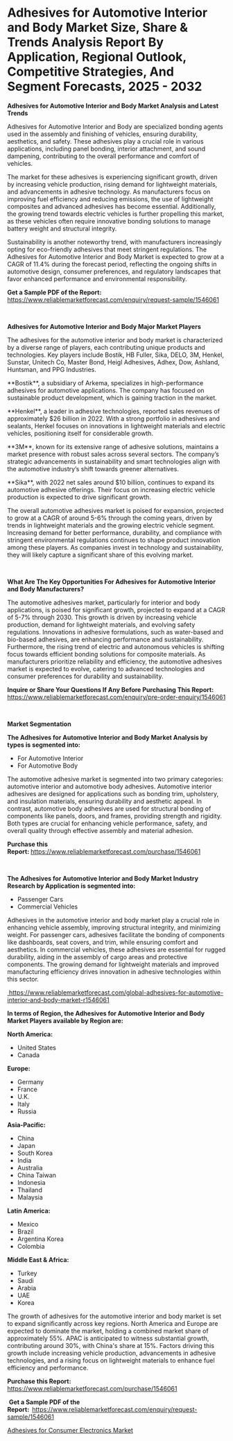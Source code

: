 <p><h1>Adhesives for Automotive Interior and Body Market Size, Share & Trends Analysis Report By Application, Regional Outlook, Competitive Strategies, And Segment Forecasts, 2025 - 2032</h1></p><p><strong>Adhesives for Automotive Interior and Body Market Analysis and Latest Trends</strong></p>
<p><p>Adhesives for Automotive Interior and Body are specialized bonding agents used in the assembly and finishing of vehicles, ensuring durability, aesthetics, and safety. These adhesives play a crucial role in various applications, including panel bonding, interior attachment, and sound dampening, contributing to the overall performance and comfort of vehicles.</p><p>The market for these adhesives is experiencing significant growth, driven by increasing vehicle production, rising demand for lightweight materials, and advancements in adhesive technology. As manufacturers focus on improving fuel efficiency and reducing emissions, the use of lightweight composites and advanced adhesives has become essential. Additionally, the growing trend towards electric vehicles is further propelling this market, as these vehicles often require innovative bonding solutions to manage battery weight and structural integrity.</p><p>Sustainability is another noteworthy trend, with manufacturers increasingly opting for eco-friendly adhesives that meet stringent regulations. The Adhesives for Automotive Interior and Body Market is expected to grow at a CAGR of 11.4% during the forecast period, reflecting the ongoing shifts in automotive design, consumer preferences, and regulatory landscapes that favor enhanced performance and environmental responsibility.</p></p>
<p><strong>Get a Sample PDF of the Report:&nbsp;</strong> <a href="https://www.reliablemarketforecast.com/enquiry/request-sample/1546061?utm_campaign=1929&utm_medium=2&utm_source=Github&utm_content=ia&utm_term=01022025&utm_id=adhesives-for-automotive-interior-and-body">https://www.reliablemarketforecast.com/enquiry/request-sample/1546061</a></p>
<p>&nbsp;</p>
<p><strong>Adhesives for Automotive Interior and Body Major Market Players</strong></p>
<p><p>The adhesives for the automotive interior and body market is characterized by a diverse range of players, each contributing unique products and technologies. Key players include Bostik, HB Fuller, Sika, DELO, 3M, Henkel, Sunstar, Unitech Co, Master Bond, Heigl Adhesives, Adhex, Dow, Ashland, Huntsman, and PPG Industries. </p><p>**Bostik**, a subsidiary of Arkema, specializes in high-performance adhesives for automotive applications. The company has focused on sustainable product development, which is gaining traction in the market.</p><p>**Henkel**, a leader in adhesive technologies, reported sales revenues of approximately $26 billion in 2022. With a strong portfolio in adhesives and sealants, Henkel focuses on innovations in lightweight materials and electric vehicles, positioning itself for considerable growth.</p><p>**3M**, known for its extensive range of adhesive solutions, maintains a market presence with robust sales across several sectors. The company’s strategic advancements in sustainability and smart technologies align with the automotive industry’s shift towards greener alternatives.</p><p>**Sika**, with 2022 net sales around $10 billion, continues to expand its automotive adhesive offerings. Their focus on increasing electric vehicle production is expected to drive significant growth.</p><p>The overall automotive adhesives market is poised for expansion, projected to grow at a CAGR of around 5-6% through the coming years, driven by trends in lightweight materials and the growing electric vehicle segment. Increasing demand for better performance, durability, and compliance with stringent environmental regulations continues to shape product innovation among these players. As companies invest in technology and sustainability, they will likely capture a significant share of this evolving market.</p></p>
<p>&nbsp;</p>
<p><strong>What Are The Key Opportunities For Adhesives for Automotive Interior and Body Manufacturers?</strong></p>
<p><p>The automotive adhesives market, particularly for interior and body applications, is poised for significant growth, projected to expand at a CAGR of 5-7% through 2030. This growth is driven by increasing vehicle production, demand for lightweight materials, and evolving safety regulations. Innovations in adhesive formulations, such as water-based and bio-based adhesives, are enhancing performance and sustainability. Furthermore, the rising trend of electric and autonomous vehicles is shifting focus towards efficient bonding solutions for composite materials. As manufacturers prioritize reliability and efficiency, the automotive adhesives market is expected to evolve, catering to advanced technologies and consumer preferences for durability and sustainability.</p></p>
<p><strong>Inquire or Share Your Questions If Any Before Purchasing This Report:</strong> <a href="https://www.reliablemarketforecast.com/enquiry/pre-order-enquiry/1546061?utm_campaign=1929&utm_medium=2&utm_source=Github&utm_content=ia&utm_term=01022025&utm_id=adhesives-for-automotive-interior-and-body">https://www.reliablemarketforecast.com/enquiry/pre-order-enquiry/1546061</a></p>
<p>&nbsp;</p>
<p><strong>Market Segmentation</strong></p>
<p><strong>The Adhesives for Automotive Interior and Body Market Analysis by types is segmented into:</strong></p>
<p><ul><li>For Automotive Interior</li><li>For Automotive Body</li></ul></p>
<p><p>The automotive adhesive market is segmented into two primary categories: automotive interior and automotive body adhesives. Automotive interior adhesives are designed for applications such as bonding trim, upholstery, and insulation materials, ensuring durability and aesthetic appeal. In contrast, automotive body adhesives are used for structural bonding of components like panels, doors, and frames, providing strength and rigidity. Both types are crucial for enhancing vehicle performance, safety, and overall quality through effective assembly and material adhesion.</p></p>
<p><strong>Purchase this Report:&nbsp;</strong><a href="https://www.reliablemarketforecast.com/purchase/1546061?utm_campaign=1929&utm_medium=2&utm_source=Github&utm_content=ia&utm_term=01022025&utm_id=adhesives-for-automotive-interior-and-body">https://www.reliablemarketforecast.com/purchase/1546061</a></p>
<p>&nbsp;</p>
<p><strong>The Adhesives for Automotive Interior and Body Market Industry Research by Application is segmented into:</strong></p>
<p><ul><li>Passenger Cars</li><li>Commercial Vehicles</li></ul></p>
<p><p>Adhesives in the automotive interior and body market play a crucial role in enhancing vehicle assembly, improving structural integrity, and minimizing weight. For passenger cars, adhesives facilitate the bonding of components like dashboards, seat covers, and trim, while ensuring comfort and aesthetics. In commercial vehicles, these adhesives are essential for rugged durability, aiding in the assembly of cargo areas and protective components. The growing demand for lightweight materials and improved manufacturing efficiency drives innovation in adhesive technologies within this sector.</p></p>
<p><a href="https://www.reliablemarketforecast.com/global-adhesives-for-automotive-interior-and-body-market-r1546061?utm_campaign=1929&utm_medium=2&utm_source=Github&utm_content=ia&utm_term=01022025&utm_id=adhesives-for-automotive-interior-and-body">&nbsp;https://www.reliablemarketforecast.com/global-adhesives-for-automotive-interior-and-body-market-r1546061</a></p>
<p><strong>In terms of Region, the Adhesives for Automotive Interior and Body Market Players available by Region are:</strong></p>
<p>
    <p> <strong> North America: </strong>
        <ul>
            <li>United States</li>
            <li>Canada</li>
        </ul>
        </p> 
    <p> <strong> Europe: </strong>
        <ul>
            <li>Germany</li>
            <li>France</li>
            <li>U.K.</li>
            <li>Italy</li>
            <li>Russia</li>
        </ul>
        </p> 
    <p> <strong> Asia-Pacific: </strong>
        <ul>
            <li>China</li>
            <li>Japan</li>
            <li>South Korea</li>
            <li>India</li>
            <li>Australia</li>
            <li>China Taiwan</li>
            <li>Indonesia</li>
            <li>Thailand</li>
            <li>Malaysia</li>
        </ul>
        </p> 
    <p> <strong> Latin America: </strong>
        <ul>
            <li>Mexico</li>
            <li>Brazil</li>
            <li>Argentina Korea</li>
            <li>Colombia</li>
        </ul>
        </p> 
    <p> <strong> Middle East & Africa: </strong>
        <ul>
            <li>Turkey</li>
            <li>Saudi</li>
            <li>Arabia</li>
            <li>UAE</li>
            <li>Korea</li>
        </ul>
    </p>
    </p>
<p><p>The growth of adhesives for the automotive interior and body market is set to expand significantly across key regions. North America and Europe are expected to dominate the market, holding a combined market share of approximately 55%. APAC is anticipated to witness substantial growth, contributing around 30%, with China's share at 15%. Factors driving this growth include increasing vehicle production, advancements in adhesive technologies, and a rising focus on lightweight materials to enhance fuel efficiency and performance.</p></p>
<p><strong>Purchase this Report: </strong><a href="https://www.reliablemarketforecast.com/purchase/1546061?utm_campaign=1929&utm_medium=2&utm_source=Github&utm_content=ia&utm_term=01022025&utm_id=adhesives-for-automotive-interior-and-body">https://www.reliablemarketforecast.com/purchase/1546061</a></p>
<p>&nbsp;<strong>Get a Sample PDF of the Report:&nbsp;&nbsp;</strong><a href="https://www.reliablemarketforecast.com/enquiry/request-sample/1546061?utm_campaign=1929&utm_medium=2&utm_source=Github&utm_content=ia&utm_term=01022025&utm_id=adhesives-for-automotive-interior-and-body">https://www.reliablemarketforecast.com/enquiry/request-sample/1546061</a></p>
<p><strong></strong></p>
<p><p><a href="https://github.com/dringals/Market-Research-Report-List-6/blob/main/adhesives-for-consumer-electronics-market.md?utm_campaign=1929&utm_medium=2&utm_source=Github&utm_content=ia&utm_term=01022025&utm_id=adhesives-for-automotive-interior-and-body">Adhesives for Consumer Electronics Market</a></p></p>